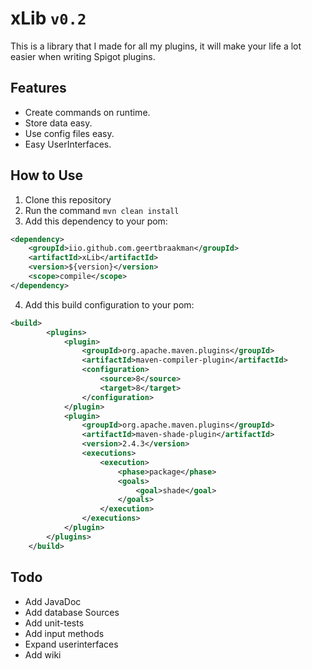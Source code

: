 # xLib `v0.2`

This is a library that I made for all my plugins, it will make your life a lot easier when writing Spigot plugins.

## Features

- Create commands on runtime.
- Store data easy.
- Use config files easy.
- Easy UserInterfaces.

## How to Use

1. Clone this repository
2. Run the command `mvn clean install`
3. Add this dependency to your pom:

```XML
<dependency>
    <groupId>iio.github.com.geertbraakman</groupId>
    <artifactId>xLib</artifactId>
    <version>${version}</version>
    <scope>compile</scope>
</dependency>
```
4. Add this build configuration to your pom:
```XML
<build>
        <plugins>
            <plugin>
                <groupId>org.apache.maven.plugins</groupId>
                <artifactId>maven-compiler-plugin</artifactId>
                <configuration>
                    <source>8</source>
                    <target>8</target>
                </configuration>
            </plugin>
            <plugin>
                <groupId>org.apache.maven.plugins</groupId>
                <artifactId>maven-shade-plugin</artifactId>
                <version>2.4.3</version>
                <executions>
                    <execution>
                        <phase>package</phase>
                        <goals>
                            <goal>shade</goal>
                        </goals>
                    </execution>
                </executions>
            </plugin>
        </plugins>
    </build>
```

## Todo

- Add JavaDoc
- Add database Sources
- Add unit-tests
- Add input methods
- Expand userinterfaces
- Add wiki
